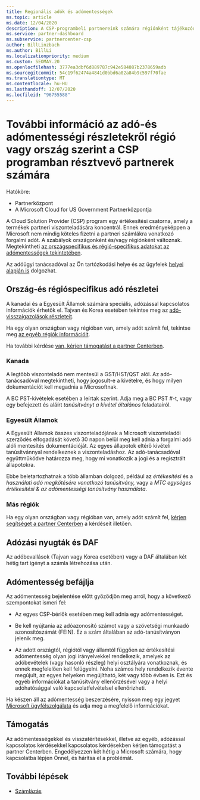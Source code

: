 ```yaml
---
title: Regionális adók és adómentességek
ms.topic: article
ms.date: 12/04/2020
description: A CSP-programbeli partnereink számára régiónként tájékozódhat az adózási feladatokról, a CSP-értékesítésekre vonatkozó adómentességek beküldéséről, valamint az adóügyi kérdések támogatásáról.
ms.service: partner-dashboard
ms.subservice: partnercenter-csp
author: BillLinzbach
ms.author: BillLi
ms.localizationpriority: medium
ms.custom: SEOMAY.20
ms.openlocfilehash: 3777ea3dbf6d889787c942e584087b2378659adb
ms.sourcegitcommit: 54c19f62474a4841d0bbd6a02a84b9c597f70fae
ms.translationtype: MT
ms.contentlocale: hu-HU
ms.lasthandoff: 12/07/2020
ms.locfileid: "96755588"
---
```

# <a name="read-about-taxes-and-tax-exemption-details-by-region-or-country-for-partners-in-the-csp-program"></a>További információ az adó-és adómentességi részletekről régió vagy ország szerint a CSP programban résztvevő partnerek számára

Hatóköre:

- Partnerközpont
- A Microsoft Cloud for US Government Partnerközpontja

A Cloud Solution Provider (CSP) program egy értékesítési csatorna, amely a termékek partneri viszonteladására koncentrál. Ennek eredményeképpen a Microsoft nem mindig köteles fizetni a partneri számlákra vonatkozó forgalmi adót. A szabályok országonként és/vagy régiónként változnak. Megtekintheti [az országspecifikus és régió-specifikus adatokat az adómentességek tekintetében](#country-and-region-tax-details).

Az adóügyi tanácsadóval az Ön tartózkodási helye és az ügyfelek [helyei alapján is](#file-a-tax-exemption) dolgozhat.

## <a name="country-and-region-tax-details"></a>Ország-és régióspecifikus adó részletei

A kanadai és a Egyesült Államok számára speciális, adózással kapcsolatos információk érhetők el. Tajvan és Korea esetében tekintse meg az [adó-visszaigazolások részleteit](#tax-receipts-and-daf).

Ha egy olyan országban vagy régióban van, amely adót számít fel, tekintse meg [az egyéb régiók információit](#other-regions).

Ha további kérdése [van, kérjen támogatást a partner Centerben](#support).

### <a name="canada"></a>Kanada

A legtöbb viszonteladó nem mentesül a GST/HST/QST alól. Az adó-tanácsadóval megtekintheti, hogy jogosult-e a kivételre, és hogy milyen dokumentációt kell megadnia a Microsoftnak.

A BC PST-kivételek esetében a leírtak szerint. Adja meg a BC PST #-t, vagy egy befejezett és aláírt *tanúsítványt a kivétel általános* feladatairól.

### <a name="united-states"></a>Egyesült Államok

A Egyesült Államok összes viszonteladójának a Microsoft viszonteladói szerződés elfogadását követő 30 napon belül meg kell adnia a forgalmi adó alóli mentesítés dokumentációját. Az egyes állapotok eltérő kivételi tanúsítvánnyal rendelkeznek a viszonteladáshoz. Az adó-tanácsadóval együttműködve határozza meg, hogy mi vonatkozik a jogi és a regisztrált állapotokra.

Ebbe beletartozhatnak a több államban dolgozó, például az *értékesítési* és a *használati adó megkötésére vonatkozó tanúsítvány,* vagy a *MTC egységes értékesítési & az adómentességi tanúsítvány használata*.

### <a name="other-regions"></a>Más régiók

Ha egy olyan országban vagy régióban van, amely adót számít fel, [kérjen segítséget a partner Centerben](#support) a kérdéseit illetően.

## <a name="tax-receipts-and-daf"></a>Adózási nyugták és DAF

Az adóbevallások (Tajvan vagy Korea esetében) vagy a DAF általában két hétig tart igényt a számla létrehozása után.

## <a name="file-a-tax-exemption"></a>Adómentesség befájlja

Az adómentesség bejelentése előtt győződjön meg arról, hogy a következő szempontokat ismeri fel:

- Az egyes CSP-bérlők esetében meg kell adnia egy adómentességet.

- Be kell nyújtania az adóazonosító számot vagy a szövetségi munkaadó azonosítószámát (FEIN). Ez a szám általában az adó-tanúsítványon jelenik meg.

- Az adott országtól, régiótól vagy államtól függően az értékesítési adómentesség olyan jogi irányelvekkel rendelkezik, amelyek az adóbevételek (vagy hasonló részleg) helyi osztályára vonatkoznak, és ennek megfelelően kell felügyelni. Noha számos hely rendelkezik évente megújult, az egyes helyeken megújítható, két vagy több évben is. Ezt és egyéb információkat a tanúsítvány ellenőrzésével vagy a helyi adóhatósággal való kapcsolatfelvételsel ellenőrizheti.

Ha készen áll az adómentesség beszerzésére, nyisson meg egy jegyet [Microsoft ügyfélszolgálata](https://partner.microsoft.com/dashboard/support/csp/servicerequests/create?stage=2&topicid=92930319-ced6-c18b-d7a6-d62b22d60aa5) és adja meg a megfelelő információkat.

## <a name="support"></a>Támogatás

Az adómentességekkel és visszatérítésekkel, illetve az egyéb, adózással kapcsolatos kérdésekkel kapcsolatos kérdésekben kérjen támogatást a partner Centerben. Engedélyezzen két hétig a Microsoft számára, hogy kapcsolatba lépjen Önnel, és hárítsa el a problémát.

## <a name="next-steps"></a>További lépések

- [Számlázás](billing.md)

